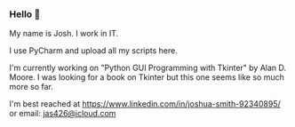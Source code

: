 ### Hello 👋

My name is Josh. I work in IT.

I use PyCharm and upload all my scripts here.

I'm currently working on "Python GUI Programming with Tkinter" by Alan D. Moore. I was looking for a book on Tkinter but this one seems like so much more so far.

I'm best reached at https://www.linkedin.com/in/joshua-smith-92340895/ or email: jas426@icloud.com
